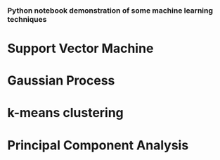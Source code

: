 ### Python notebook demonstration of some machine learning techniques

# Support Vector Machine
# Gaussian Process
# k-means clustering
# Principal Component Analysis
